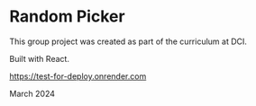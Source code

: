 # Random Picker

This group project was created as part of the curriculum at DCI.

Built with React.

https://test-for-deploy.onrender.com

March 2024
